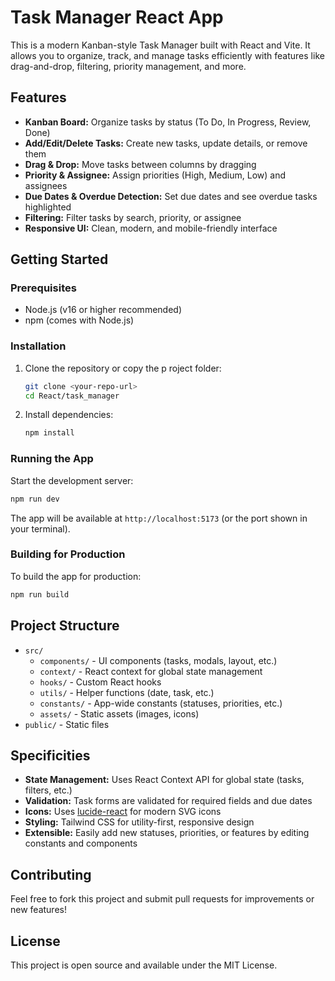 # Task Manager React App

This is a modern Kanban-style Task Manager built with React and Vite. It allows you to organize, track, and manage tasks efficiently with features like drag-and-drop, filtering, priority management, and more.

## Features

- **Kanban Board:** Organize tasks by status (To Do, In Progress, Review, Done)
- **Add/Edit/Delete Tasks:** Create new tasks, update details, or remove them
- **Drag & Drop:** Move tasks between columns by dragging
- **Priority & Assignee:** Assign priorities (High, Medium, Low) and assignees
- **Due Dates & Overdue Detection:** Set due dates and see overdue tasks highlighted
- **Filtering:** Filter tasks by search, priority, or assignee
- **Responsive UI:** Clean, modern, and mobile-friendly interface

## Getting Started

### Prerequisites

- Node.js (v16 or higher recommended)
- npm (comes with Node.js)

### Installation

1. Clone the repository or copy the p   roject folder:

   ```bash
   git clone <your-repo-url>
   cd React/task_manager
   ```

2. Install dependencies:
   ```bash
   npm install
   ```

### Running the App

Start the development server:

```bash
npm run dev
```

The app will be available at `http://localhost:5173` (or the port shown in your terminal).

### Building for Production

To build the app for production:

```bash
npm run build
```

## Project Structure

- `src/`
  - `components/` - UI components (tasks, modals, layout, etc.)
  - `context/` - React context for global state management
  - `hooks/` - Custom React hooks
  - `utils/` - Helper functions (date, task, etc.)
  - `constants/` - App-wide constants (statuses, priorities, etc.)
  - `assets/` - Static assets (images, icons)
- `public/` - Static files

## Specificities

- **State Management:** Uses React Context API for global state (tasks, filters, etc.)
- **Validation:** Task forms are validated for required fields and due dates
- **Icons:** Uses [lucide-react](https://lucide.dev/) for modern SVG icons
- **Styling:** Tailwind CSS for utility-first, responsive design
- **Extensible:** Easily add new statuses, priorities, or features by editing constants and components

## Contributing

Feel free to fork this project and submit pull requests for improvements or new features!

## License

This project is open source and available under the MIT License.
